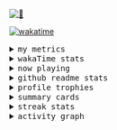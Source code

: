 [![🐙](https://hits.seeyoufarm.com/api/count/incr/badge.svg?url=https%3A%2F%2Fgithub.com%2Fktnkk%2Fhit-counter&count_bg=%23070707&title_bg=%23070707&icon=&icon_color=%23E7E7E7&title=visitors&edge_flat=true)](https://hits.seeyoufarm.com)

[![wakatime](https://wakatime.com/badge/user/43ee8060-219a-4cc8-b7a0-9a681ab5a8a7.svg)](https://wakatime.com/@43ee8060-219a-4cc8-b7a0-9a681ab5a8a7)

<details>
  <summary> <samp>my metrics</samp></summary>
  
  <br>
  
 ![🐳](https://github.com/kkhys/kkhys/blob/main/github-metrics.svg)
  
  ***
</details>

<details>
  <summary> <samp>wakaTime stats</samp></summary>
  
  <br>
  
<!--START_SECTION:waka-->
![Code Time](http://img.shields.io/badge/Code%20Time-1%2C535%20hrs%2054%20mins-blue)

**🐱 My GitHub Data** 

> 📦 4.9 MB Used in GitHub's Storage 
 > 
> 🏆 857 Contributions in the Year 2023
 > 
> 💼 Opted to Hire
 > 
> 📜 6 Public Repositories 
 > 
> 🔑 22 Private Repositories 
 > 
**I'm an Early 🐤** 

```text
🌞 Morning                4197 commits        ██████████░░░░░░░░░░░░░░░   39.06 % 
🌆 Daytime                2327 commits        █████░░░░░░░░░░░░░░░░░░░░   21.65 % 
🌃 Evening                3157 commits        ███████░░░░░░░░░░░░░░░░░░   29.38 % 
🌙 Night                  1065 commits        ██░░░░░░░░░░░░░░░░░░░░░░░   09.91 % 
```
📅 **I'm Most Productive on Monday** 

```text
Monday                   1847 commits        ████░░░░░░░░░░░░░░░░░░░░░   17.19 % 
Tuesday                  1617 commits        ████░░░░░░░░░░░░░░░░░░░░░   15.05 % 
Wednesday                1618 commits        ████░░░░░░░░░░░░░░░░░░░░░   15.06 % 
Thursday                 1523 commits        ████░░░░░░░░░░░░░░░░░░░░░   14.17 % 
Friday                   1546 commits        ████░░░░░░░░░░░░░░░░░░░░░   14.39 % 
Saturday                 1308 commits        ███░░░░░░░░░░░░░░░░░░░░░░   12.17 % 
Sunday                   1287 commits        ███░░░░░░░░░░░░░░░░░░░░░░   11.98 % 
```


📊 **This Week I Spent My Time On** 

```text
🕑︎ Time Zone: Asia/Tokyo

💬 Programming Languages: 
Other                    19 hrs 17 mins      ████████████████░░░░░░░░░   63.12 % 
Java                     5 hrs 53 mins       █████░░░░░░░░░░░░░░░░░░░░   19.25 % 
HTML                     1 hr 10 mins        █░░░░░░░░░░░░░░░░░░░░░░░░   03.82 % 
JSON                     53 mins             █░░░░░░░░░░░░░░░░░░░░░░░░   02.92 % 
Text                     41 mins             █░░░░░░░░░░░░░░░░░░░░░░░░   02.24 % 

🔥 Editors: 
Chrome                   19 hrs 17 mins      ████████████████░░░░░░░░░   63.12 % 
IntelliJ                 9 hrs 36 mins       ████████░░░░░░░░░░░░░░░░░   31.45 % 
WebStorm                 1 hr 39 mins        █░░░░░░░░░░░░░░░░░░░░░░░░   05.41 % 
DataGrip                 0 secs              ░░░░░░░░░░░░░░░░░░░░░░░░░   00.02 % 

💻 Operating System: 
Mac                      30 hrs 32 mins      █████████████████████████   100.00 % 
```


 Last Updated on 2023/09/24 18:35:19 UTC
<!--END_SECTION:waka-->
  
  ***
</details>


<details>
  <summary> <samp>now playing</samp></summary>
  
  <br>
 
 [![🐟](https://spotify-github-profile.vercel.app/api/view?uid=31ryofms4dnv7mrohhepo4c4zgqu&cover_image=true&theme=default&show_offline=false&background_color=121212&bar_color=53b14f&bar_color_cover=false)](https://open.spotify.com/user/31ryofms4dnv7mrohhepo4c4zgqu)
  
  ***
</details>

<details>
  <summary> <samp>github readme stats</samp></summary>
  
  <br>
  
 <p align="left"> 
  <img alt="🐠" src="https://github-readme-stats.vercel.app/api?username=kkhys&count_private=true&show_icons=true&theme=dark&include_all_commits=true" />
  <img alt="🐟" src="https://github-readme-stats.vercel.app/api/top-langs/?username=kkhys&layout=compact&theme=dark&langs_count=10&hide=HTML,CSS,SCSS" />
</p>
  
  ***
</details>

<details>
  <summary> <samp>profile trophies</samp></summary>
  
  <br>
  
  [![🐬](https://github-profile-trophy.vercel.app/?username=kkhys&rank=SECRET,SSS,SS,S,AAA,AA,A&theme=darkhub&row=1&margin-w=10&no-bg=true)](https://github.com/ryo-ma/github-profile-trophy)
  
  ***
</details>

<details>
  <summary> <samp>summary cards</samp></summary>
  
  <br>
  
  ![🐋](https://github-profile-summary-cards.vercel.app/api/cards/profile-details?username=kkhys&theme=github_dark)
  ![🦑](https://github-profile-summary-cards.vercel.app/api/cards/repos-per-language?username=kkhys&theme=github_dark)
  ![🦭](https://github-profile-summary-cards.vercel.app/api/cards/most-commit-language?username=kkhys&theme=github_dark)
  ![🦀](https://github-profile-summary-cards.vercel.app/api/cards/stats?username=kkhys&theme=github_dark)
  ![🦈](https://github-profile-summary-cards.vercel.app/api/cards/productive-time?username=kkhys&theme=github_dark)
  
  ***
</details>

<details>
  <summary> <samp>streak stats</samp></summary>
  
  <br>
  
  [![🐠](http://github-readme-streak-stats.herokuapp.com?user=kkhys&theme=dark)](https://git.io/streak-stats)
  
  ***
</details>

<details>
  <summary> <samp>activity graph</samp></summary>
  
  <br>
  
  [![🐡](https://github-readme-activity-graph.cyclic.app/graph?username=kkhys&theme=xcode)](https://github.com/ashutosh00710/github-readme-activity-graph)
  
  ***
</details>
